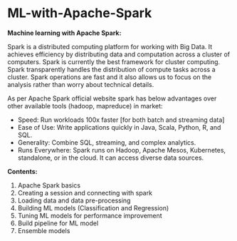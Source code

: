 # ML-with-Apache-Spark


**Machine learning with Apache Spark:**

Spark is a distributed computing platform for working with Big Data. It achieves efficiency by distributing data and computation across a cluster of computers. Spark is currently the best framework for cluster computing. Spark transparently handles the distribution of compute tasks across a cluster. Spark operations are fast and it also allows us to focus on the analysis rather than worry about technical details.

As per Apache Spark official website spark has below advantages over other available tools (hadoop, mapreduce) in market:

- Speed: Run workloads 100x faster [for both batch and streaming data]
- Ease of Use: Write applications quickly in Java, Scala, Python, R, and SQL.
- Generality: Combine SQL, streaming, and complex analytics.
- Runs Everywhere: Spark runs on Hadoop, Apache Mesos, Kubernetes, standalone, or in the cloud. It can access diverse data sources.

**Contents:**
1.	Apache Spark basics
2.	Creating a session and connecting with spark
3.	Loading data and data pre-processing
4.	Building ML models (Classification and Regression)
5.	Tuning ML models for performance improvement
6.	Build pipeline for ML model
7.	Ensemble models

